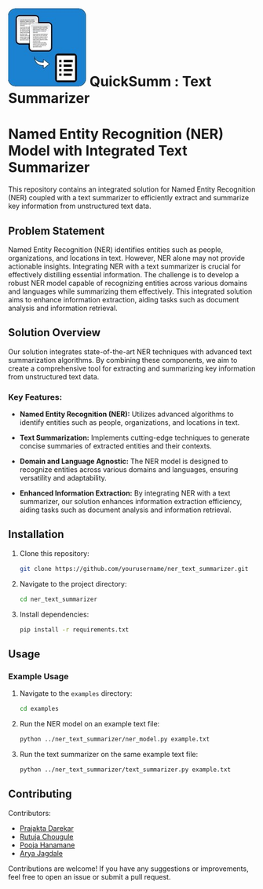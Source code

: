 # ![image](https://github.com/QuickSumm/Text-Summarizer/blob/main/static/TS.jpg) QuickSumm : Text Summarizer
# Named Entity Recognition (NER) Model with Integrated Text Summarizer

This repository contains an integrated solution for Named Entity Recognition (NER) coupled with a text summarizer to efficiently extract and summarize key information from unstructured text data.

## Problem Statement

Named Entity Recognition (NER) identifies entities such as people, organizations, and locations in text. However, NER alone may not provide actionable insights. Integrating NER with a text summarizer is crucial for effectively distilling essential information. The challenge is to develop a robust NER model capable of recognizing entities across various domains and languages while summarizing them effectively. This integrated solution aims to enhance information extraction, aiding tasks such as document analysis and information retrieval.

## Solution Overview

Our solution integrates state-of-the-art NER techniques with advanced text summarization algorithms. By combining these components, we aim to create a comprehensive tool for extracting and summarizing key information from unstructured text data.

### Key Features:

- **Named Entity Recognition (NER):** Utilizes advanced algorithms to identify entities such as people, organizations, and locations in text.

- **Text Summarization:** Implements cutting-edge techniques to generate concise summaries of extracted entities and their contexts.

- **Domain and Language Agnostic:** The NER model is designed to recognize entities across various domains and languages, ensuring versatility and adaptability.

- **Enhanced Information Extraction:** By integrating NER with a text summarizer, our solution enhances information extraction efficiency, aiding tasks such as document analysis and information retrieval.

## Installation

1. Clone this repository:

    ```bash
    git clone https://github.com/yourusername/ner_text_summarizer.git
    ```

2. Navigate to the project directory:

    ```bash
    cd ner_text_summarizer
    ```

3. Install dependencies:

    ```bash
    pip install -r requirements.txt
    ```

## Usage

### Example Usage

1. Navigate to the `examples` directory:

    ```bash
    cd examples
    ```

2. Run the NER model on an example text file:

    ```bash
    python ../ner_text_summarizer/ner_model.py example.txt
    ```

3. Run the text summarizer on the same example text file:

    ```bash
    python ../ner_text_summarizer/text_summarizer.py example.txt
    ```

## Contributing

Contributors:
- [Prajakta Darekar](https://github.com/prajudarekar04)
- [Rutuja Chougule](https://github.com/rutujaC12)
- [Pooja Hanamane](https://github.com/poojah08)
- [Arya Jagdale](https://github.com/Aryajagadale)

Contributions are welcome! If you have any suggestions or improvements, feel free to open an issue or submit a pull request.
